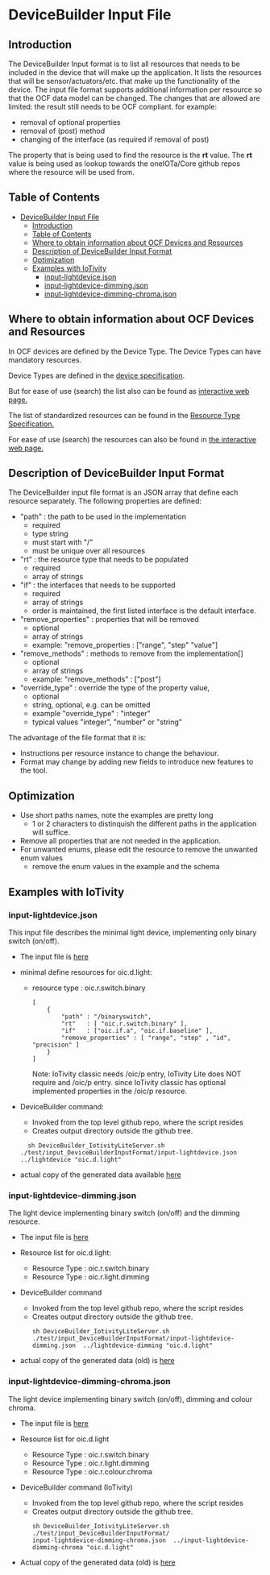 # DeviceBuilder Input File

## Introduction

The DeviceBuilder Input format is to list all resources that needs to be included in the device that will make up the application.
It lists the resources that will be sensor/actuators/etc. that make up the functionality of the device.
The input file format supports additional information per resource so that the OCF data model can be changed.
The changes that are allowed are limited: the result still needs to be OCF compliant.
for example:

- removal of optional properties
- removal of (post) method
- changing of the interface (as required if removal of post)
  
The property that is being used to find the resource is the __rt__ value.
The __rt__ value is being used as lookup towards the oneIOTa/Core github repos where the resource will be used from.

## Table of Contents

- [DeviceBuilder Input File](#devicebuilder-input-file)
  - [Introduction](#introduction)
  - [Table of Contents](#table-of-contents)
  - [Where to obtain information about OCF Devices and Resources](#where-to-obtain-information-about-ocf-devices-and-resources)
  - [Description of DeviceBuilder Input Format](#description-of-devicebuilder-input-format)
  - [Optimization](#optimization)
  - [Examples with IoTivity](#examples-with-iotivity)
    - [input-lightdevice.json](#input-lightdevicejson)
    - [input-lightdevice-dimming.json](#input-lightdevice-dimmingjson)
    - [input-lightdevice-dimming-chroma.json](#input-lightdevice-dimming-chromajson)

## Where to obtain information about OCF Devices and Resources

In OCF devices are defined by the Device Type.
The Device Types can have mandatory resources.

Device Types are defined in the [device specification](https://openconnectivity.org/specs/OCF_Smart_Home_Device_Specification.pdf).

But for ease of use (search) the list also can be found as [interactive web page.](
https://openconnectivityfoundation.github.io/devicemodels/docs/index.html)

The list of standardized resources can be found in the [Resource Type Specification.](
https://openconnectivity.org/specs/OCF_Resource_Type_Specification.pdf)

For ease of use (search) the resources can also be found in [the interactive web page.](
https://openconnectivityfoundation.github.io/devicemodels/docs/resource.html)

## Description of DeviceBuilder Input Format

The DeviceBuilder input file format is an JSON array that define each resource separately.
The following properties are defined:

- "path" : the path to be used in the implementation
  - required
  - type string
  - must start with "/"
  - must be unique over all resources
- "rt"   : the resource type that needs to be populated
  - required
  - array of strings
- "if"   : the interfaces that needs to be supported
  - required
  - array of strings
  - order is maintained, the first listed interface is the default interface.
- "remove_properties" : properties that will be removed
  - optional
  - array of strings
  - example: "remove_properties : ["range", "step" "value"]
- "remove_methods" :  methods to remove from the implementation[]
  - optional
  - array of strings
  - example: "remove_methods" : ["post"]
- "override_type" :  override the type of the property value,  
  - optional
  - string, optional, e.g. can be omitted
  - example  "override_type" :  "integer"
  - typical values "integer", "number" or "string"

The advantage of the file format that it is:
  
- Instructions per resource instance to change the behaviour.
- Format may change by adding new fields to introduce new features to the tool.

## Optimization

- Use short paths names, note the examples are pretty long
  - 1 or 2 characters to distinquish the different paths in the application will suffice.
- Remove all properties that are not needed in the application.
- For unwanted enums, please edit the resource to remove the unwanted enum values
  - remove the enum values in the example and the schema

## Examples with IoTivity

### input-lightdevice.json

This input file describes the minimal light device, implementing only binary switch (on/off).

- The input file is [here](https://github.com/openconnectivityfoundation/DeviceBuilder/blob/master/DeviceBuilderInputFormat-file-examples/input-lightdevice.json)
- minimal define resources for oic.d.light:
  - resource type : oic.r.switch.binary
    ```
    [
        {
            "path" : "/binaryswitch",
            "rt"   : [ "oic.r.switch.binary" ],
            "if"   : ["oic.if.a", "oic.if.baseline" ],
            "remove_properties" : [ "range", "step" , "id", "precision" ]
        }
    ]
    ```
	Note: IoTivity classic needs /oic/p entry, IoTivity Lite does NOT require and /oic/p entry.
	since IoTivity classic has optional implemented properties in the /oic/p resource.

- DeviceBuilder command:
  - Invoked from the top level github repo, where the script resides
  - Creates output directory outside the github tree.
  ```
    sh DeviceBuilder_IotivityLiteServer.sh ./test/input_DeviceBuilderInputFormat/input-lightdevice.json  ../lightdevice "oic.d.light"
    ```
- actual copy of the generated data available [here](https://github.com/openconnectivityfoundation/DeviceBuilder/tree/master/DeviceBuilderInputFormat-file-examples/code_examples/lightdevice)
  
### input-lightdevice-dimming.json

The light device implementing binary switch (on/off) and the dimming resource.

- The input file is [here](https://github.com/openconnectivityfoundation/DeviceBuilder/blob/master/DeviceBuilderInputFormat-file-examples/input-lightdevice-dimming.json)

- Resource list for oic.d.light:
  - Resource Type : oic.r.switch.binary
  - Resource Type : oic.r.light.dimming
- DeviceBuilder command
  - Invoked from the top level github repo, where the script resides
  - Creates output directory outside the github tree.
    ```
    sh DeviceBuilder_IotivityLiteServer.sh ./test/input_DeviceBuilderInputFormat/input-lightdevice-dimming.json  ../lightdevice-dimming "oic.d.light"
    ```
- actual copy of the generated data (old) is [here](https://github.com/openconnectivityfoundation/DeviceBuilder/tree/master/DeviceBuilderInputFormat-file-examples/code_examples/lightdevice-dimming)

### input-lightdevice-dimming-chroma.json

The light device implementing binary switch (on/off), dimming and colour chroma.

- The input file is [here](https://github.com/openconnectivityfoundation/DeviceBuilder/blob/master/DeviceBuilderInputFormat-file-examples/input-lightdevice-dimming-chroma.json)
  
- Resource list for oic.d.light 
  - Resource Type : oic.r.switch.binary
  - Resource Type : oic.r.light.dimming
  - Resource Type : oic.r.colour.chroma
- DeviceBuilder command (IoTivity)
  - Invoked from the top level github repo, where the script resides
  - Creates output directory outside the github tree.
    ```
    sh DeviceBuilder_IotivityLiteServer.sh ./test/input_DeviceBuilderInputFormat/
    input-lightdevice-dimming-chroma.json  ../input-lightdevice-dimming-chroma "oic.d.light"
    ```

- Actual copy of the generated data (old) is [here](https://github.com/openconnectivityfoundation/DeviceBuilder/tree/master/DeviceBuilderInputFormat-file-examples/code_examples/lightdevice-dimming-chroma)
